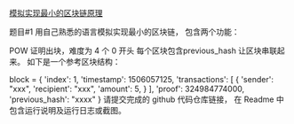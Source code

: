 [模拟实现最小的区块链原理](https://decert.me/quests/ed2d8324-54b0-4b7a-9cee-5e97d3c30030)



题目#1
用自己熟悉的语言模拟实现最小的区块链， 包含两个功能：

POW 证明出块，难度为 4 个 0 开头
每个区块包含previous_hash 让区块串联起来。
如下是一个参考区块结构：

block = {
'index': 1,
'timestamp': 1506057125,
'transactions': [
    { 'sender': "xxx", 
    'recipient': "xxx", 
    'amount': 5, } ], 
'proof': 324984774000,
'previous_hash': "xxxx"
}
请提交完成的 github 代码仓库链接， 在 Readme 中包含运行说明及运行日志或截图。